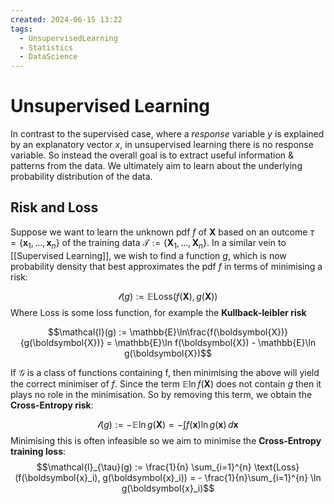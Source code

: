 ```yaml
---
created: 2024-06-15 13:22
tags:
  - UnsupervisedLearning
  - Statistics
  - DataScience
---
```

# Unsupervised Learning

In contrast to the supervised case, where a *response* variable $y$ is explained by an explanatory vector $x$, in unsupervised learning there is no response variable. So instead the overall goal is to extract useful information & patterns from the data. We ultimately aim to learn about the underlying probability distribution of the data.

## Risk and Loss

Suppose we want to learn the unknown pdf $f$ of $\boldsymbol{X}$ based on an outcome $\tau = \{ \boldsymbol{x}_1, \dots, \boldsymbol{x}_n \}$ of the training data $\mathcal{T} := \{ \boldsymbol{X}_1, \dots, \boldsymbol{X}_n \}$.  In a similar vein to [[Supervised Learning]], we wish to find a function $g$, which is now probability density that best approximates the pdf $f$ in terms of minimising a risk:

$$\mathcal{l}(g) := \mathbb{E} \text{Loss}(f(\boldsymbol{X}), g(\boldsymbol{X}))$$
Where $\text{Loss}$ is some loss function, for example the **Kullback-leibler risk** 

$$\mathcal{l}(g) := \mathbb{E}\ln\frac{f(\boldsymbol{X})}{g(\boldsymbol{X})} = \mathbb{E}\ln f(\boldsymbol{X}) - \mathbb{E}\ln g(\boldsymbol{X})$$


If $\mathcal{G}$ is a class of functions containing f, then minimising the above will yield the correct minimiser of $f$. Since the term $\mathbb{E}\ln f(\boldsymbol{X})$ does not contain $g$ then it plays no role in the minimisation. So by removing this term, we obtain the **Cross-Entropy risk**:

$$\mathcal{l}(g) := - \mathbb{E}\ln g(\boldsymbol{X}) = - \int f(\boldsymbol{x}) \ln g(\boldsymbol{x}) \,d\boldsymbol{x}$$
Minimising this is often infeasible so we aim to minimise the **Cross-Entropy training loss**:
$$\mathcal{l}_{\tau}(g) := \frac{1}{n} \sum_{i=1}^{n} \text{Loss}(f(\boldsymbol{x}_i), g(\boldsymbol{x}_i)) = - \frac{1}{n}\sum_{i=1}^{n} \ln g(\boldsymbol{x}_i)$$

